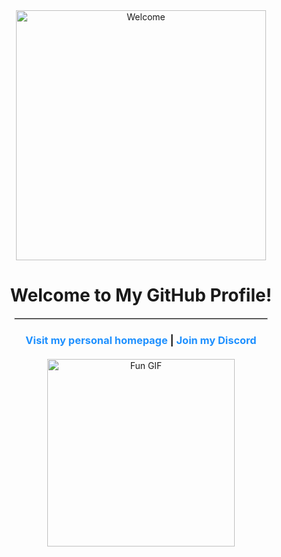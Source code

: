 <div align="center">
    <img src="https://cdn.discordapp.com/attachments/1301978496297336912/1302047265434632322/HK1eq33Qup5O8vX.png?ex=6726b182&is=67256002&hm=007a26341828a181adb78cf69d43d735b54cb6cb32b8bcc22c4d1cf892f89d9d" alt="Welcome" width="400">
    <h1>Welcome to My GitHub Profile!</h1>
    <hr style="border: 1px solid #ccc; width: 80%;">
    <h3>
        <a href="https://pwn4love.com/" style="text-decoration: none; color: #1e90ff;">Visit my personal homepage</a> | 
        <a href="https://discord.gg/pwn4love" style="text-decoration: none; color: #1e90ff;">Join my Discord</a>
    </h3>
    <div style="margin-top: 20px;">
        <img src="https://media2.giphy.com/media/v1.Y2lkPTc5MGI3NjExZjh2Ynd1b24xajJrd2k4ejFpbDdmMm92ZHdtbnFicWdyanZid3pteCZlcD12MV9pbnRlcm5hbF9naWZfYnlfaWQmY3Q9Zw/dDwicM3uFUqfC/giphy.webp" alt="Fun GIF" width="300">
    </div>
</div>
